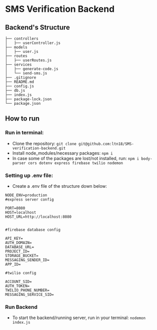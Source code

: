 # SMS Verification Backend
## Backend's Structure
```
├── controllers
│   ├── userController.js
├── models
│   ├── user.js
├── routes
│   ├── userRoutes.js
├── services
│   ├── generate-code.js
│   └── send-sms.js
├── .gitignore
├── README.md
├── config.js
├── db.js
├── index.js
├── package-lock.json
└── package.json
```
## How to run
### Run in terminal: 
- Clone the repository: `git clone git@github.com:ltn18/SMS-verification-backend.git`
- Install node_modules/necessary packages: `npm i`
- In case some of the packages are lost/not installed, run: `npm i body-parser cors dotenv express firebase twilio nodemon`
### Setting up .env file:
- Create a .env file of the structure down below:
```
NODE_ENV=production
#express server config

PORT=8080
HOST=localhost
HOST_URL=http://localhost:8080


#firebase database config

API_KEY=
AUTH_DOMAIN=
DATABASE_URL=
PROJECT_ID=
STORAGE_BUCKET=
MESSAGING_SENDER_ID=
APP_ID=

#twilio config

ACCOUNT_SID=
AUTH_TOKEN=
TWILIO_PHONE_NUMBER=
MESSAGING_SERVICE_SID=
```
### Run Backend
- To start the backend/running server, run in your terminal: `nodemon index.js`

